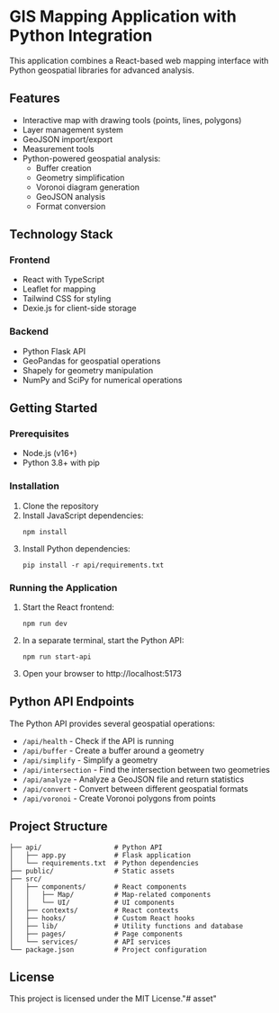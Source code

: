 # GIS Mapping Application with Python Integration

This application combines a React-based web mapping interface with Python geospatial libraries for advanced analysis.

## Features

- Interactive map with drawing tools (points, lines, polygons)
- Layer management system
- GeoJSON import/export
- Measurement tools
- Python-powered geospatial analysis:
  - Buffer creation
  - Geometry simplification
  - Voronoi diagram generation
  - GeoJSON analysis
  - Format conversion

## Technology Stack

### Frontend
- React with TypeScript
- Leaflet for mapping
- Tailwind CSS for styling
- Dexie.js for client-side storage

### Backend
- Python Flask API
- GeoPandas for geospatial operations
- Shapely for geometry manipulation
- NumPy and SciPy for numerical operations

## Getting Started

### Prerequisites
- Node.js (v16+)
- Python 3.8+ with pip

### Installation

1. Clone the repository
2. Install JavaScript dependencies:
   ```
   npm install
   ```
3. Install Python dependencies:
   ```
   pip install -r api/requirements.txt
   ```

### Running the Application

1. Start the React frontend:
   ```
   npm run dev
   ```

2. In a separate terminal, start the Python API:
   ```
   npm run start-api
   ```

3. Open your browser to http://localhost:5173

## Python API Endpoints

The Python API provides several geospatial operations:

- `/api/health` - Check if the API is running
- `/api/buffer` - Create a buffer around a geometry
- `/api/simplify` - Simplify a geometry
- `/api/intersection` - Find the intersection between two geometries
- `/api/analyze` - Analyze a GeoJSON file and return statistics
- `/api/convert` - Convert between different geospatial formats
- `/api/voronoi` - Create Voronoi polygons from points

## Project Structure

```
├── api/                  # Python API
│   ├── app.py            # Flask application
│   └── requirements.txt  # Python dependencies
├── public/               # Static assets
├── src/
│   ├── components/       # React components
│   │   ├── Map/          # Map-related components
│   │   └── UI/           # UI components
│   ├── contexts/         # React contexts
│   ├── hooks/            # Custom React hooks
│   ├── lib/              # Utility functions and database
│   ├── pages/            # Page components
│   └── services/         # API services
└── package.json          # Project configuration
```

## License

This project is licensed under the MIT License."# asset" 
